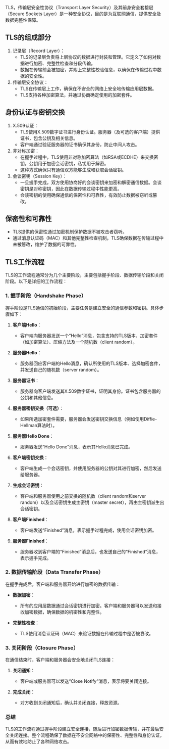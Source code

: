 TLS，传输层安全性协议（Transport Layer Security）及其前身安全套接层（Secure Sockets Layer）是一种安全协议，目的是为互联网通信，提供安全及数据完整性保障。

## TLS的组成部分
1. 记录层（Record Layer）： 
   - TLS的记录层负责将上层协议的数据进行封装和管理。它定义了如何对数据进行加密、完整性检查和分段传输。 
   - 数据在传输前会被加密，并附上完整性校验信息，以确保在传输过程中数据的安全性。
2. 传输层安全协议： 
   - TLS在传输层上工作，确保在不安全的网络上安全地传输应用层数据。 
   - TLS支持各种加密算法，并通过协商确定使用的加密套件。

## 身份认证与密钥交换
1. X.509认证：
   - TLS使用X.509数字证书进行身份认证。服务器（及可选的客户端）提供证书，包含公钥及相关信息。
   - 客户端通过验证服务器的证书确保其身份，防止中间人攻击。
2. 非对称加密： 
   - 在握手过程中，TLS使用非对称加密算法（如RSA或ECDHE）来交换密钥。公钥用于加密会话密钥，私钥用于解密。 
   - 这种方式确保只有通信双方能够生成和获取会话密钥。
3. 会谈密钥（Session Key）： 
   - 一旦握手完成，双方使用协商好的会谈密钥来加密和解密通信数据。会谈密钥是对称密钥，因此在数据传输过程中性能更高。 
   - 会谈密钥的使用确保通信的保密性和可靠性，有效防止数据被窃听或篡改。

## 保密性和可靠性
- TLS提供的保密性通过加密机制保护数据不被攻击者窃听。
- 通过消息认证码（MAC）和其他完整性检查机制，TLS确保数据在传输过程中未被篡改，维护了数据的可靠性。

## TLS工作流程

TLS的工作流程通常分为几个主要阶段，主要包括握手阶段、数据传输阶段和关闭阶段。以下是详细的工作流程：

### 1. 握手阶段（Handshake Phase）

握手阶段是TLS通信的初始阶段，主要任务是建立安全的通信参数和密钥。具体步骤如下：

1. **客户端Hello**：
   - 客户端向服务器发送一个“Hello”消息，包含支持的TLS版本、加密套件（如加密算法）、压缩方法及一个随机数（client random）。

2. **服务器Hello**：
   - 服务器回应客户端的Hello消息，确认所使用的TLS版本、选择加密套件，并发送自己的随机数（server random）。

3. **服务器证书**：
   - 服务器向客户端发送其X.509数字证书，证明其身份。证书包含服务器的公钥和其他信息。

4. **服务器密钥交换（可选）**：
   - 如果所选加密套件需要，服务器会发送密钥交换信息（例如使用Diffie-Hellman算法时）。

5. **服务器Hello Done**：
   - 服务器发送“Hello Done”消息，表示其Hello消息已完成。

6. **客户端密钥交换**：
   - 客户端生成一个会话密钥，并使用服务器的公钥对其进行加密，然后发送给服务器。

7. **生成会话密钥**：
   - 客户端和服务器使用之前交换的随机数（client random和server random）以及会话密钥生成主密钥（master secret），再由主密钥派生出会话密钥。

8. **客户端Finished**：
   - 客户端发送“Finished”消息，表示握手过程完成，使用会话密钥加密。

9. **服务器Finished**：
   - 服务器收到客户端的“Finished”消息后，也发送自己的“Finished”消息，表示握手完成。

### 2. 数据传输阶段（Data Transfer Phase）

在握手完成后，客户端和服务器开始进行加密的数据传输：

- **数据加密**：
   - 所有的应用层数据通过会话密钥进行加密。客户端和服务器可以发送和接收加密数据，确保数据的机密性和完整性。

- **完整性检查**：
   - TLS使用消息认证码（MAC）来验证数据在传输过程中是否被篡改。

### 3. 关闭阶段（Closure Phase）

在通信结束时，客户端和服务器会安全地关闭TLS连接：

1. **关闭通知**：
   - 客户端或服务器可以发送“Close Notify”消息，表示将要关闭连接。

2. **完成关闭**：
   - 对方收到关闭通知后，确认并关闭连接，释放资源。

### 总结

TLS的工作流程通过握手阶段建立安全连接，随后进行加密数据传输，并在最后安全关闭连接。整个流程确保了数据在不安全网络中的保密性、完整性和身份认证，从而有效地防止了各种网络攻击。
